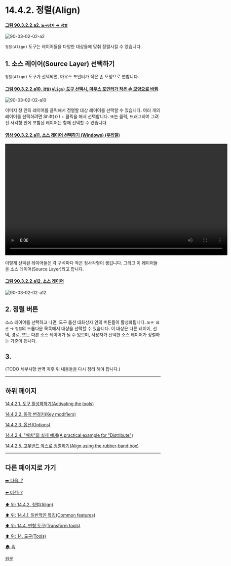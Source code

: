# 14.4.2. 정렬(Align)

<a id="90-03-02-02-a2"></a>

#### [그림 90.3.2.2.a2. `도구상자` → `정렬`](./90-03-02-02-alignment.md#90-03-02-02-a2)
![90-03-02-02-a2](https://github.com/wonder13662/gimp/assets/15767104/8d4dc2f9-8480-4ed7-9682-a71e65076e84)

`정렬(Align)` 도구는 레이어들을 다양한 대상들에 맞춰 정렬시킬 수 있습니다.

## 1. 소스 레이어(Source Layer) 선택하기 
`정렬(Align)` 도구가 선택되면, 마우스 포인터가 작은 손 모양으로 변합니다.

<a id="90-03-02-02-a10"></a>

#### [그림 90.3.2.2.a10. `정렬(Align)` 도구 선택시, 마우스 포인터가 작은 손 모양으로 바뀜](./90-03-02-02-alignment.md#90-03-02-02-a10)
![90-03-02-02-a10](https://github.com/wonder13662/gimp/assets/15767104/ec6c2ee4-7087-4600-b1fd-094766c43cbc)

이미지 창 안의 레이어를 클릭해서 정렬할 대상 레이어를 선택할 수 있습니다. 여러 개의 레이어를 선택하려면 Shift(⇧) + 클릭을 해서 선택합니다. 또는 클릭, 드래그하여 그려진 사각형 안에 포함된 레이어는 함께 선택할 수 있습니다.

<a id="90-03-02-02-a11"></a>

#### [영상 90.3.2.2.a11. 소스 레이어 선택하기 (Windows) (우리말)](./90-03-02-02-alignment.md#90-03-02-02-a11)
<video controls="controls" width="720" src="https://github.com/wonder13662/gimp/assets/15767104/c4394be8-e909-40ac-bbdb-2001d62e2ca3"></video>

이렇게 선택된 레이어들은 각 구석마다 작은 정사각형이 생깁니다. 그리고 이 레이어들을 소스 레이어(Source Layer)라고 합니다.

<a id="90-03-02-02-a12"></a>

#### [그림 90.3.2.2.a12. 소스 레이어](./90-03-02-02-alignment.md#90-03-02-02-a12)
![90-03-02-02-a12](https://github.com/wonder13662/gimp/assets/15767104/8ab2f216-1155-4875-866f-ca4ec0bc18f3)

## 2. 정렬 버튼 
소스 레이어를 선택하고 나면, 도구 옵션 대화상자 안의 버튼들이 활성화됩니다. `도구 옵션` → `정렬`의 드롭다운 목록에서 대상을 선택할 수 있습니다. 이 대상은 다른 레이어, 선택, 경로, 또는 다른 소스 레이어가 될 수 있으며, 사용자가 선택한 소스 레이어가 정렬하는 기준이 됩니다.

## 3. 

(TODO 세부사항 번역 이후 위 내용들을 다시 정리 해야 합니다.)

***

## 하위 페이지

[14.4.2.1. 도구 활성화하기(Activating the tools)](./14-04-02-01-activating_the_tool.md)

[14.4.2.2. 동작 변경키(Key modifiers)](./14-04-02-02-key_modifiers.md)

[14.4.2.3. 옵션(Options)](./14-04-02-03-options.md)

[14.4.2.4. "배치"의 실제 예제(A practical example for "Distribute")](./14-04-02-04-a_practical_example_for_distribute.md)

[14.4.2.5. 고무밴드 박스로 정렬하기(Align using the rubber-band box)](./14-04-02-05-align_using_the_rubber_band_box.md)

***

## 다른 페이지로 가기

[➡️ 다음: ?]()

[⬅️ 이전: ?]()

[⬆️ 위: 14.4.2. 정렬(Align)](./14-04-02-00-align.md)

[⬆️ 위: 14.4.1. 일반적인 특징(Common features)](./14-04-01-00-common-features.md)

[⬆️ 위: 14.4. 변형 도구(Transform tools)](./14-04-00-transform-tools.md)

[⬆️ 위: 14. 도구(Tools)](./14-00-tools.md)

[🏠 홈](./00-home.md)

[원문](https://docs.gimp.org/2.10/ko/gimp-tool-align.html)